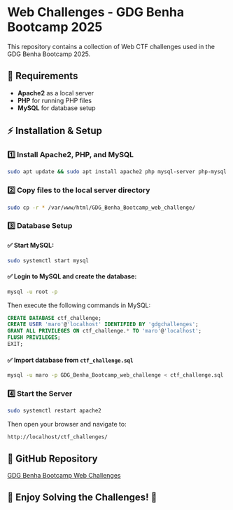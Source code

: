 # Web Challenges - GDG Benha Bootcamp 2025

This repository contains a collection of Web CTF challenges used in the GDG Benha Bootcamp 2025.

## 📌 Requirements

- **Apache2** as a local server
- **PHP** for running PHP files
- **MySQL** for database setup

## ⚡ Installation & Setup

### 1️⃣ Install Apache2, PHP, and MySQL

```bash
sudo apt update && sudo apt install apache2 php mysql-server php-mysql
```

### 2️⃣ Copy files to the local server directory

```bash
sudo cp -r * /var/www/html/GDG_Benha_Bootcamp_web_challenge/
```

### 3️⃣ Database Setup

#### ✅ Start MySQL:

```bash
sudo systemctl start mysql
```

#### ✅ Login to MySQL and create the database:

```bash
mysql -u root -p
```

Then execute the following commands in MySQL:

```sql
CREATE DATABASE ctf_challenge;
CREATE USER 'maro'@'localhost' IDENTIFIED BY 'gdgchallenges';
GRANT ALL PRIVILEGES ON ctf_challenge.* TO 'maro'@'localhost';
FLUSH PRIVILEGES;
EXIT;
```

#### ✅ Import database from `ctf_challenge.sql`

```bash
mysql -u maro -p GDG_Benha_Bootcamp_web_challenge < ctf_challenge.sql
```

### 4️⃣ Start the Server

```bash
sudo systemctl restart apache2
```

Then open your browser and navigate to:

```
http://localhost/ctf_challenges/
```

## 🔗 GitHub Repository
[GDG Benha Bootcamp Web Challenges](https://github.com/0xmaro/GDG_Benha_Bootcamp_web_challenge.git)

## 🚀 Enjoy Solving the Challenges! 🎯

